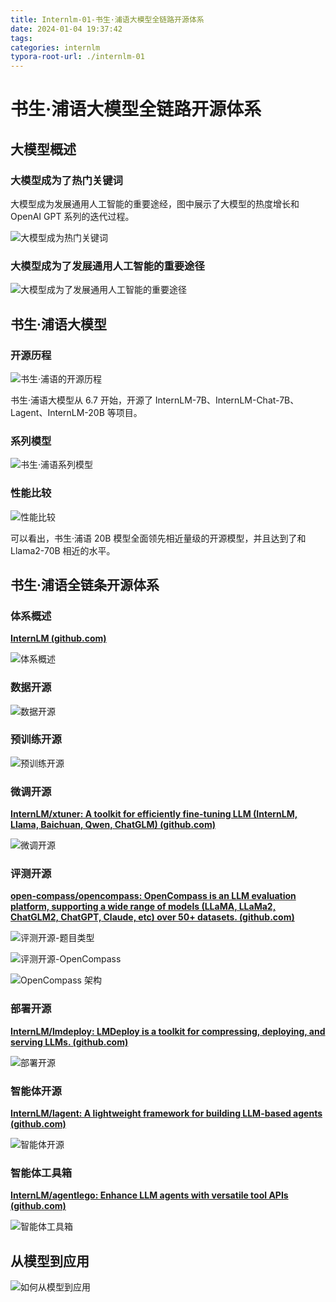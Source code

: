 ```yaml
---
title: Internlm-01-书生·浦语大模型全链路开源体系
date: 2024-01-04 19:37:42
tags:
categories: internlm
typora-root-url: ./internlm-01
---
```


# 书生·浦语大模型全链路开源体系

## 大模型概述

### 大模型成为了热门关键词

大模型成为发展通用人工智能的重要途经，图中展示了大模型的热度增长和 OpenAI GPT 系列的迭代过程。

![大模型成为热门关键词](image.png)

### 大模型成为了发展通用人工智能的重要途径

![大模型成为了发展通用人工智能的重要途径](image-20240104194412083.png)

## 书生·浦语大模型

### 开源历程

![书生·浦语的开源历程](image-20240104194442165.png)

书生·浦语大模型从 6.7 开始，开源了 InternLM-7B、InternLM-Chat-7B、Lagent、InternLM-20B 等项目。

### 系列模型

![书生·浦语系列模型](image-20240104194623711.png)

### 性能比较

![性能比较](image-20240104194715248.png)

可以看出，书生·浦语 20B 模型全面领先相近量级的开源模型，并且达到了和 Llama2-70B 相近的水平。

## 书生·浦语全链条开源体系

### 体系概述

**[InternLM (github.com)](https://github.com/orgs/InternLM/repositories?type=all)**

![体系概述](image-20240104194911061.png)

### 数据开源

![数据开源](image-20240104194948553.png)

### 预训练开源

![预训练开源](image-20240104195041865.png)

### 微调开源

**[InternLM/xtuner: A toolkit for efficiently fine-tuning LLM (InternLM, Llama, Baichuan, Qwen, ChatGLM) (github.com)](https://github.com/InternLM/xtuner)**

![微调开源](image-20240104195250624.png)

### 评测开源

**[open-compass/opencompass: OpenCompass is an LLM evaluation platform, supporting a wide range of models (LLaMA, LLaMa2, ChatGLM2, ChatGPT, Claude, etc) over 50+ datasets. (github.com)](https://github.com/open-compass/OpenCompass/)**

![评测开源-题目类型](image-20240104195322676.png)

![评测开源-OpenCompass](image-20240104195342281.png)

![OpenCompass 架构](image-20240104195354357.png)

### 部署开源

**[InternLM/lmdeploy: LMDeploy is a toolkit for compressing, deploying, and serving LLMs. (github.com)](https://github.com/InternLM/lmdeploy)**

![部署开源](image-20240104195614821.png)

### 智能体开源

**[InternLM/lagent: A lightweight framework for building LLM-based agents (github.com)](https://github.com/InternLM/lagent)**

![智能体开源](image-20240104195658280.png)

### 智能体工具箱

**[InternLM/agentlego: Enhance LLM agents with versatile tool APIs (github.com)](https://github.com/InternLM/agentlego)**

![智能体工具箱](image-20240104195750076.png)

## 从模型到应用

![如何从模型到应用](image-20240104194844022.png)
